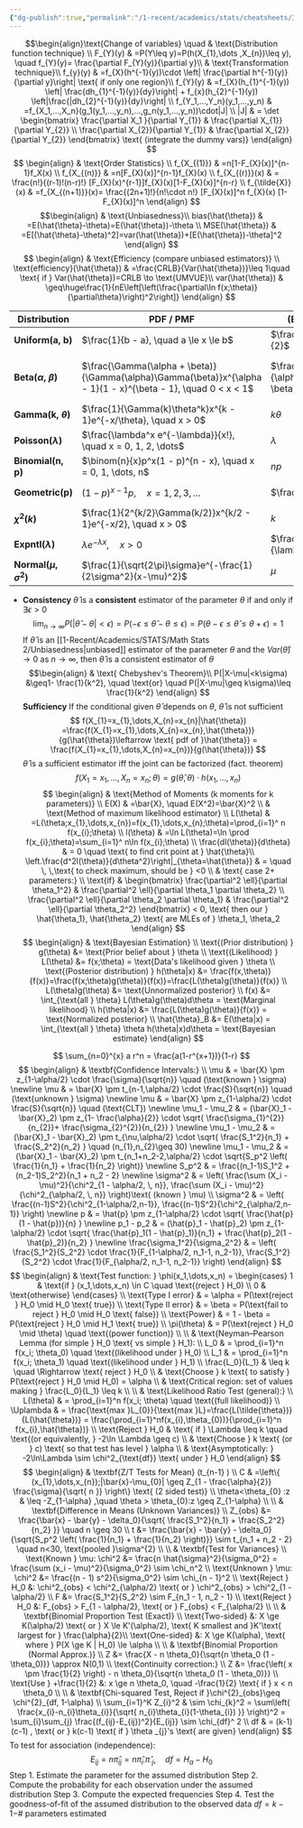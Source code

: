 ```yaml
---
{"dg-publish":true,"permalink":"/1-recent/academics/stats/cheatsheets/3110-final-cheat-sheet/","created":"2025-07-07T16:19:57.604-04:00","updated":"2025-07-07T17:15:12.047-04:00"}
---
```


$$\begin{align}\text{Change of variables} \quad  & \text{Distribution function technique} \\
 F_{Y}(y) & =P(Y\leq y)=P(h(X_{1},\dots ,X_{n})\leq y), \quad f_{Y}(y)= \frac{\partial F_{Y}(y)}{\partial y}\\
 & \text{Transformation technique}\\
f_{y}(y) & =f_{X}(h^{-1}(y))\cdot \left|  \frac{\partial h^{-1}(y)}{\partial y}\right| \text{ if only one region}\\
f_{Y}(y) & =f_{X}(h_{1}^{-1}(y)) \left| \frac{dh_{1}^{-1}(y)}{dy}\right| + f_{x}(h_{2}^{-1}(y)) \left|\frac{|dh_{2}^{-1}(y)}{dy}\right| \\
f_{Y_1,...,Y_n}(y_1,...,y_n) & =f_{X_1,...,X_n}(g_1(y_1,...,y_n),...,g_n(y_1,...,y_n))\cdot|J| \\
|J| & = \det
\begin{bmatrix}
\frac{\partial X_1 }{\partial Y_{1}} & \frac{\partial X_{1}}{\partial Y_{2}} \\
\frac{\partial X_{2}}{\partial Y_{1}} & \frac{\partial X_{2}}{\partial Y_{2}} 
\end{bmatrix} \text{ (integrate the dummy vars)}
\end{align}
$$
$$
\begin{align} 
 & \text{Order Statistics} \\
f_{X_{(1)}} & =n[1-F_{X}(x)]^{n-1}f_X(x) \\
f_{X_{(n)}} & =n[F_{X}(x)]^{n-1}f_{X}(x) \\
f_{X_{(r)}}(x) & = \frac{n!}{(r-1)!(n-r)!} [F_{X}(x)^{r-1}]f_{X}(x)[1-F_{X}(x)]^{n-r} \\
f_{\tilde{X}}(x)  & =f_{X_{(n+1)}}(x)= \frac{(2n+1)!}{n!\cdot n!} [F_{X}(x)]^n f_{X}(x) [1-F_{X}(x)]^n
\end{align}
$$
$$\begin{align}
  & \text{Unbiasedness}\\
bias(\hat{\theta}) & =E(\hat{\theta}-\theta)=E(\hat{\theta})-\theta \\
 MSE(\hat{\theta}) & =E[(\hat{\theta}-\theta)^2]=var(\hat{\theta})+[E(\hat{\theta})-\theta]^2
\end{align}
$$
$$
\begin{align}
 & \text{Efficiency (compare unbiased estimators)} \\
\text{efficiency}(\hat{\theta}) & =\frac{CRLB}{Var(\hat{\theta})}\leq 1\quad \text{ if } Var(\hat{\theta})=CRLB \to \text{UMVUE}\\
var(\hat{\theta}) & \geq\huge\frac{1}{nE\left[\left(\frac{\partial\ln f(x;\theta)}{\partial\theta}\right)^2\right]} 
\end{align}
$$

| **Distribution**            | **PDF / PMF**                                                                                                  | **(E(X))**                      | **E(X²)**                                                         | **(Var(X))**                                                 |
| --------------------------- | -------------------------------------------------------------------------------------------------------------- | ------------------------------- | ----------------------------------------------------------------- | ------------------------------------------------------------ |
| **Uniform(a, b)**           | $\frac{1}{b - a}, \quad a \le x \le b$                                                                         | $\frac{a + b}{2}$               | $\frac{a^2 + ab + b^2}{3}$                                        | $\frac{(b - a)^2}{12}$                                       |
| **Beta($\alpha$, $\beta$)** | $\frac{\Gamma(\alpha + \beta)}{\Gamma(\alpha)\Gamma(\beta)}x^{\alpha - 1}(1 - x)^{\beta - 1}, \quad 0 < x < 1$ | $\frac{\alpha}{\alpha + \beta}$ | $\frac{\alpha(\alpha + 1)}{(\alpha + \beta)(\alpha + \beta + 1)}$ | $\frac{\alpha\beta}{(\alpha + \beta)^2(\alpha + \beta + 1)}$ |
| **Gamma(k, $\theta$)**      | $\frac{1}{\Gamma(k)\theta^k}x^{k - 1}e^{-x/\theta}, \quad x > 0$                                               | $k\theta$                       | $k(k + 1)\theta^2$                                                | $k\theta^2$                                                  |
| **Poisson($\lambda$)**      | $\frac{\lambda^x e^{-\lambda}}{x!}, \quad x = 0, 1, 2, \dots$                                                  | $\lambda$                       | $\lambda(\lambda + 1)$                                            | $\lambda$                                                    |
| **Binomial(n, p)**          | $\binom{n}{x}p^x(1 - p)^{n - x}, \quad x = 0, 1, \dots, n$                                                     | $np$                            | $np(1 - p) + np^2$                                                | $np(1 - p)$                                                  |
| **Geometric(p)**            | $(1 - p)^{x - 1}p, \quad x = 1, 2, 3, \dots$                                                                   | $\frac{1}{p}$                   | $\frac{2 - p}{p^2}$                                               | $\frac{1 - p}{p^2}$                                          |
| **$\chi^2(k)$**             | $\frac{1}{2^{k/2}\Gamma(k/2)}x^{k/2 - 1}e^{-x/2}, \quad x > 0$                                                 | $k$                             | $k(k + 2)$                                                        | $2k$                                                         |
| **Expntl($\lambda$)**       | $\lambda e^{-\lambda x}, \quad x > 0$                                                                          | $\frac{1}{\lambda}$             | $\frac{2}{\lambda^2}$                                             | $\frac{1}{\lambda^2}$                                        |
| **Normal($\mu,\sigma^2$)**  | $\frac{1}{\sqrt{2\pi}\sigma}e^{-\frac{1}{2\sigma^2}(x-\mu)^2}$                                                 | $\mu$                           | $\mu^2+\sigma^2$                                                  | $\sigma^2$                                                   |

- **Consistency**
$\hat{\theta}$ is a **consistent** estimator of the parameter $\theta$ if and only if  $\exists\epsilon>0$
$$
\lim_{ n \to \infty } P(|\hat{\theta}-\theta|<\epsilon)=P(-\epsilon\leq \hat{\theta}-\theta\leq \epsilon ) 
  = P( \theta - \epsilon \leq \hat{\theta} \leq \theta + \epsilon ) =1
$$
If $\hat{\theta}$ is an [[1-Recent/Academics/STATS/Math Stats 2/Unbiasedness\|unbiased]] estimator of the parameter $\theta$ and the $Var(\hat{\theta})\to0$ as $n\to \infty$, then $\hat{\theta}$ is a consistent estimator of $\theta$
$$\begin{align} 
 & \text{
Chebyshev's Theorem}\\
P(|X-\mu|<k\sigma) &\geq1- \frac{1}{k^2}, \quad  \text{or} \quad P(|X-\mu|\geq k\sigma)\leq \frac{1}{k^2}
\end{align}
$$
**Sufficiency**
If the conditional given $\hat{\theta}$ depends on $\theta$, $\hat{\theta}$ is not sufficient
$$
f(X_{1}=x_{1},\dots,X_{n}=x_{n}|\hat{\theta})  =\frac{f(X_{1}=x_{1},\dots,X_{n}=x_{n},\hat{\theta})}{g(\hat{\theta})\leftarrow \text{ pdf of }\hat{\theta}} = \frac{f(X_{1}=x_{1},\dots,X_{n}=x_{n})}{g(\hat{\theta})}
$$
$\hat{\theta}$ is a sufficient estimator iff the joint can be factorized (fact. theorem)
$$
f(X_{1}=x_{1},\dots,X_{n}=x_{n};\theta)=g(\hat{\theta},\theta) \cdot h(x_{1},\dots ,x_{n})
$$
$$
\begin{align}
 & \text{Method of Moments        (k moments for k parameters)} \\
E(X) & =\bar{X}, \quad E(X^2)=\bar{X}^2 \\
 & \text{Method of maximum likelihood estimator} \\
L(\theta) & =L(\theta;x_{1},\dots,x_{n})=f(x_{1},\dots,x_{n};\theta)=\prod_{i=1}^ n f(x_{i};\theta) \\
l(\theta) & =\ln L(\theta)=\ln \prod f(x_{i};\theta)=\sum_{i=1}^ n\ln f(x_{i};\theta) \\
\frac{dl(\theta)}{d\theta} & = 0 \quad \text{ to find crit point at } \hat{\theta}\\
\left.\frac{d^2l(\theta)}{d\theta^2}\right|_{\theta=\hat{\theta}} & = \quad \, \,\text{ to check maximum, should be } <0 \\
 & \text{ case 2+ parameters:} \\
 \text{if}  & \begin{bmatrix}
\frac{\partial^2 \ell}{\partial \theta_1^2} & \frac{\partial^2 \ell}{\partial \theta_1 \partial \theta_2} \\
\frac{\partial^2 \ell}{\partial \theta_2 \partial \theta_1} & \frac{\partial^2 \ell}{\partial \theta_2^2}
\end{bmatrix} < 0, \text{ then our } \hat{\theta_1}, \hat{\theta_2} \text{ are MLEs of } \theta_1, \theta_2
\end{align}
$$
$$
\begin{align}  & \text{Bayesian Estimation} \\
 \text{(Prior distribution) } g(\theta) &= \text{Prior belief about } \theta \\ \text{(Likelihood) } L(\theta) &= f(x;\theta) = \text{Data's likelihood given } \theta \\ \text{(Posterior distribution) } h(\theta|x) &= \frac{f(x,\theta)}{f(x)}=\frac{f(x;\theta)g(\theta)}{f(x)}=\frac{L(\theta)g(\theta)}{f(x)} \\ L(\theta)g(\theta) &= \text{Unnormalized posterior} \\ f(x) &= \int_{\text{all } \theta} L(\theta)g(\theta)d\theta = \text{Marginal likelihood} \\ h(\theta|x) &= \frac{L(\theta)g(\theta)}{f(x)} = \text{Normalized posterior} \\ \hat{\theta}_B &= E(\theta|x) = \int_{\text{all } \theta} \theta h(\theta|x)d\theta = \text{Bayesian estimate} \end{align}
$$

$$
\sum_{n=0}^{x} a r^n = \frac{a(1-r^{x+1})}{1-r}
$$
$$
\begin{align}
 & \textbf{Confidence Intervals:} \\
 \mu  & = \bar{X} \pm z_{1-\alpha/2} \cdot \frac{\sigma}{\sqrt{n}} \quad (\text{known } \sigma)
\newline
\mu  & = \bar{X} \pm t_{n-1,\alpha/2} \cdot \frac{S}{\sqrt{n}} \quad (\text{unknown } \sigma)
\newline
\mu  & = \bar{X} \pm z_{1-\alpha/2} \cdot \frac{S}{\sqrt{n}} \quad (\text{CLT})
\newline
\mu_1 - \mu_2  & = (\bar{X}_1 - \bar{X}_2) \pm z_{1- \frac{\alpha}{2}} \cdot \sqrt{ \frac{\sigma_{1}^{2}}{n_{2}}+ \frac{\sigma_{2}^{2}}{n_{2}} }
\newline
\mu_1 - \mu_2  & = (\bar{X}_1 - \bar{X}_2) \pm t_{\nu,\alpha/2} \cdot \sqrt{ \frac{S_1^2}{n_1} + \frac{S_2^2}{n_2} }  \quad (n_{1},n_{2}\geq 30)
\newline
\mu_1 - \mu_2  & = (\bar{X}_1 - \bar{X}_2) \pm t_{n_1+n_2-2,\alpha/2} \cdot \sqrt{S_p^2 \left( \frac{1}{n_1} + \frac{1}{n_2} \right)}  
\newline
S_p^2  & = \frac{(n_1-1)S_1^2 + (n_2-1)S_2^2}{n_1 + n_2 - 2}
\newline
 \sigma^2  & =  \left( \frac{\sum (X_i - \mu)^2}{\chi^2_{1 - \alpha/2, \, n}}, \frac{\sum (X_i - \mu)^2}{\chi^2_{\alpha/2, \, n}} \right)\text{ (known } \mu)
 \\
\sigma^2  & = \left( \frac{(n-1)S^2}{\chi^2_{1-\alpha/2,n-1}}, \frac{(n-1)S^2}{\chi^2_{\alpha/2,n-1}} \right)
\newline 
p  & = \hat{p} \pm z_{1-\alpha/2} \cdot \sqrt{ \frac{\hat{p}(1 - \hat{p})}{n} }
\newline
p_1 - p_2  & = (\hat{p}_1 - \hat{p}_2) \pm z_{1-\alpha/2} \cdot \sqrt{ \frac{\hat{p}_1(1 - \hat{p}_1)}{n_1} + \frac{\hat{p}_2(1 - \hat{p}_2)}{n_2} }
\newline
\frac{\sigma_1^2}{\sigma_2^2}  & = \left( \frac{S_1^2}{S_2^2} \cdot \frac{1}{F_{1-\alpha/2, n_1-1, n_2-1}}, \frac{S_1^2}{S_2^2} \cdot \frac{1}{F_{\alpha/2, n_1-1, n_2-1}} \right)
\end{align}
$$
$$
\begin{align}
 & \text{Test function: } \phi(x_1,\dots,x_n) = 
 \begin{cases}
1 & \text{if } (x_1,\dots,x_n) \in C \quad \text{(reject } H_0) \\
0 & \text{otherwise}
\end{cases} \\
\text{Type I error} & = \alpha = P(\text{reject } H_0 \mid H_0 \text{ true}) \\
\text{Type II error} & = \beta = P(\text{fail to reject } H_0 \mid H_0 \text{ false}) \\
\text{Power} & = 1 - \beta = P(\text{reject } H_0 \mid H_1 \text{ true}) \\
\pi(\theta) & = P(\text{reject } H_0 \mid \theta) \quad \text{(power function)} \\
\\
 & \text{Neyman–Pearson Lemma (for simple } H_0 \text{ vs simple } H_1): \\
L_0 & = \prod_{i=1}^n f(x_i; \theta_0) \quad \text{(likelihood under } H_0) \\
L_1 & = \prod_{i=1}^n f(x_i; \theta_1) \quad \text{(likelihood under } H_1) \\
\frac{L_0}{L_1} & \leq k \quad \Rightarrow \text{ reject } H_0 \\
 & \text{Choose } k \text{ to satisfy } P(\text{reject } H_0 \mid H_0) = \alpha \\
 & \text{Critical region: set of values making } \frac{L_0}{L_1} \leq k \\
\\
 & \text{Likelihood Ratio Test (general):} \\
L(\theta) & = \prod_{i=1}^n f(x_i; \theta) \quad \text{(full likelihood)} \\
\Uplambda  & = \frac{\text{max }L_{0}}{\text{max }L}=\frac{L(\tilde{\theta})}{L(\hat{\theta})} = \frac{\prod_{i=1}^nf(x_{i},\theta_{0})}{\prod_{i=1}^n f(x_{i},\hat{\theta})} \\
\text{Reject } H_0 & \text{ if } \Lambda \leq k \quad \text{(or equivalently, } -2\ln \Lambda \geq c) \\
 & \text{Choose } k \text{ (or } c) \text{ so that test has level } \alpha \\
 & \text{Asymptotically: } -2\ln\Lambda \sim \chi^2_{\text{df}} \text{ under } H_0
\end{align}
$$
$$
\begin{align}
 & \textbf{Z/T Tests for Mean} (t_{n-1} ) \\
C & =\left\{ (x_{1},\dots,x_{n});|\bar{x}-\mu_{0}|  \geq Z_{1 - \frac{\alpha}{2}} \frac{\sigma}{\sqrt{ n }}  \right\} \text{ (2 sided test)} \\
\theta<\theta_{0} :z & \leq -Z_{1-\alpha} ,\quad \theta > \theta_{0}:z  \geq Z_{1-\alpha} \\ \\
 & \textbf{Difference in Means (Unknown Variances)} \\
Z_{obs} &= \frac{\bar{x} - \bar{y} - \delta_0}{\sqrt{ \frac{S_1^2}{n_1} + \frac{S_2^2}{n_2} }} \quad n \geq 30 \\
t &= \frac{\bar{x} - \bar{y} - \delta_0}{\sqrt{S_p^2 \left( \frac{1}{n_1} + \frac{1}{n_2} \right)}} \sim t_{n_1 + n_2 - 2} \quad n<30, \text{pooled }\sigma^{2} \\ \\
 & \textbf{Test for Variances} \\
\text{Known } \mu: \chi^2 &= \frac{n \hat{\sigma}^2}{\sigma_0^2} = \frac{\sum (x_i - \mu)^2}{\sigma_0^2} \sim \chi_n^2 \\
\text{Unknown } \mu: \chi^2 &= \frac{(n - 1) s^2}{\sigma_0^2} \sim \chi_{n - 1}^2 \\
\text{Reject } H_0 &: \chi^2_{obs} < \chi^2_{\alpha/2} \text{ or } \chi^2_{obs} > \chi^2_{1 - \alpha/2} \\ 
F &= \frac{S_1^2}{S_2^2} \sim F_{n_1 - 1, n_2 - 1} \\
\text{Reject } H_0 &: F_{obs} > F_{1 - \alpha/2}, \text{ or } F_{obs} < F_{\alpha/2} \\ \\
 & \textbf{Binomial Proportion Test (Exact)} \\
\text{Two-sided} &: X \ge K(\alpha/2) \text{ or } X \le K'(\alpha/2), \text{ K smallest and }K'\text{ largest for } \frac{\alpha}{2}\\
\text{One-sided} &: X \ge K(\alpha), \text{ where } P(X \ge K | H_0) \le \alpha \\ \\
 & \textbf{Binomial Proportion (Normal Approx.)} \\
Z &= \frac{X - n \theta_0}{\sqrt{n \theta_0 (1 - \theta_0)}} \approx N(0,1) \\
\text{Continuity correction:} \\
Z &= \frac{\left( x \pm \frac{1}{2} \right) - n \theta_0}{\sqrt{n \theta_0 (1 - \theta_0)}} \\
\text{Use } +\frac{1}{2} &: x \ge n \theta_0, \quad -\frac{1}{2} \text{ if } x < n \theta_0 \\ \\
 & \textbf{Chi-squared Test, Reject if }\chi^{2}_{obs}\geq \chi^{2}_{df, 1-\alpha} \\
\sum_{i=1}^K Z_{i}^2  &  \sim \chi_{k}^2 = \sum\left( \frac{x_{i}-n_{i}\theta_{i}}{\sqrt{ n_{i}\theta_{i}(1-\theta_{i}) }}  \right)^2 = \sum_{i}\sum_{j} \frac{(f_{ij}-E_{ij})^2}{E_{ij}} \sim \chi_{df}^ 2  \\
df & = (k-1)(c-1) , \text{ or } k(c-1) \text{ if } \theta _{j}'s \text{ are given}
\end{align}
$$
To test for association (independence):
$$
E_{ij}= n \hat{\pi}_{ij}=n\hat{\pi}_{i\cdot}\hat{\pi}_{\cdot j},\quad df = H_{a}-H_{0}
$$
Step 1. Estimate the parameter for the assumed distribution
Step 2. Compute the probability for each observation under the assumed distribution
Step 3. Compute the expected frequencies
Step 4. Test the goodness-of-fit of the assumed distribution to the observed data
$df=k-1-$# parameters estimated
